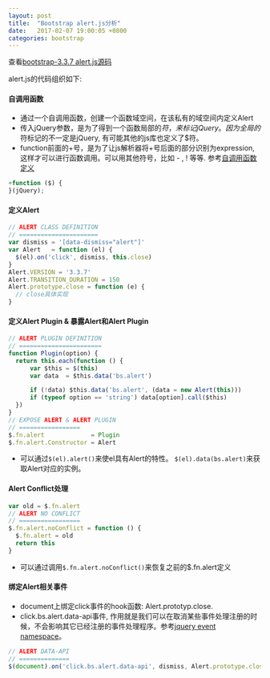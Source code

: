 ```yaml
---
layout: post
title:  "Bootstrap alert.js分析"
date:   2017-02-07 19:00:05 +0800
categories: bootstrap
---
```


查看[bootstrap-3.3.7 alert.js源码][alert-js]

alert.js的代码组织如下:

#### 自调用函数 ####
* 通过一个自调用函数，创建一个函数域空间，在该私有的域空间内定义Alert
* 传入jQuery参数，是为了得到一个函数局部的$符，来标记jQuery。因为全局的$符标记的不一定是jQuery, 有可能其他的js库也定义了$符。
* function前面的+号，是为了让js解析器将+号后面的部分识别为expression, 这样才可以进行函数调用。可以用其他符号，比如 - , ! 等等. 参考[自调用函数定义][so-1]
```javascript
+function ($) {
}(jQuery);
```

#### 定义Alert ####
```javascript
// ALERT CLASS DEFINITION
// ======================
var dismiss = '[data-dismiss="alert"]'
var Alert   = function (el) {
  $(el).on('click', dismiss, this.close)
}
Alert.VERSION = '3.3.7'
Alert.TRANSITION_DURATION = 150
Alert.prototype.close = function (e) {
  // close具体实现
}
```

#### 定义Alert Plugin & 暴露Alert和Alert Plugin ####
```javascript
// ALERT PLUGIN DEFINITION
// =======================
function Plugin(option) {
  return this.each(function () {
      var $this = $(this)
      var data  = $this.data('bs.alert')

      if (!data) $this.data('bs.alert', (data = new Alert(this)))
      if (typeof option == 'string') data[option].call($this)
  })
}
// EXPOSE ALERT & ALERT PLUGIN
// =================
$.fn.alert             = Plugin
$.fn.alert.Constructor = Alert
```
* 可以通过`$(el).alert()`来使el具有Alert的特性。 `$(el).data(bs.alert)`来获取Alert对应的实例。

#### Alert Conflict处理 ####
```javascript
var old = $.fn.alert
// ALERT NO CONFLICT
// =================
$.fn.alert.noConflict = function () {
  $.fn.alert = old
  return this
}
```
* 可以通过调用`$.fn.alert.noConflict()`来恢复之前的$.fn.alert定义

#### 绑定Alert相关事件 ####
* document上绑定click事件的hook函数: Alert.prototyp.close. 
* click.bs.alert.data-api事件, 作用就是我们可以在取消某些事件处理注册的时候，不会影响其它已经注册的事件处理程序。参考[jquery event namespace][jquery-1]。
```javascript
// ALERT DATA-API
// ==============
$(document).on('click.bs.alert.data-api', dismiss, Alert.prototype.close)
```

[alert-js]: https://raw.githubusercontent.com/twbs/bootstrap/v3-dev/js/alert.js
[so-1]: http://stackoverflow.com/questions/13341698/javascript-plus-sign-in-front-of-function-name
[jquery-1]: https://css-tricks.com/namespaced-events-jquery/